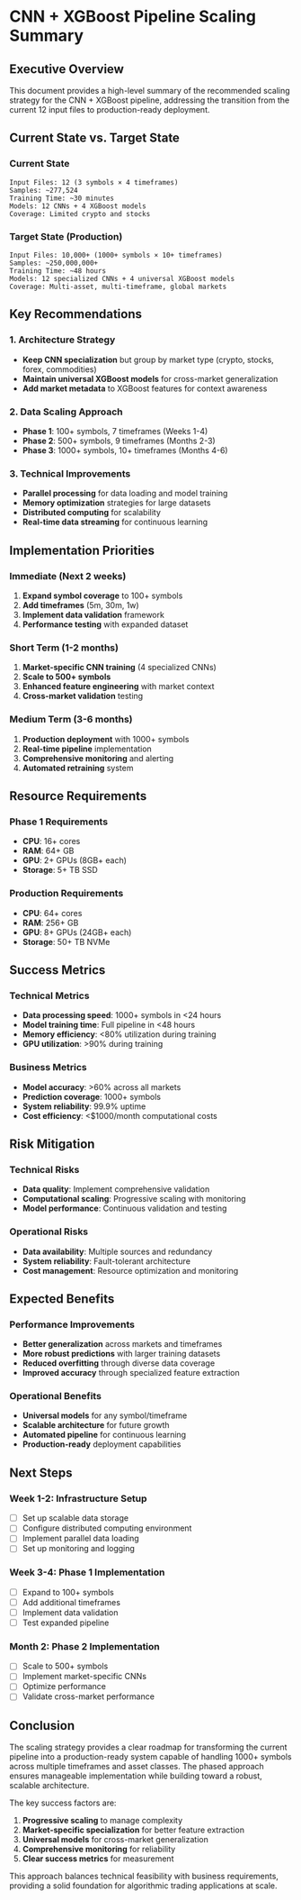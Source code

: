 # CNN + XGBoost Pipeline Scaling Summary

## Executive Overview

This document provides a high-level summary of the recommended scaling strategy for the CNN + XGBoost pipeline, addressing the transition from the current 12 input files to production-ready deployment.

## Current State vs. Target State

### Current State
```
Input Files: 12 (3 symbols × 4 timeframes)
Samples: ~277,524
Training Time: ~30 minutes
Models: 12 CNNs + 4 XGBoost models
Coverage: Limited crypto and stocks
```

### Target State (Production)
```
Input Files: 10,000+ (1000+ symbols × 10+ timeframes)
Samples: ~250,000,000+
Training Time: ~48 hours
Models: 12 specialized CNNs + 4 universal XGBoost models
Coverage: Multi-asset, multi-timeframe, global markets
```

## Key Recommendations

### 1. Architecture Strategy
- **Keep CNN specialization** but group by market type (crypto, stocks, forex, commodities)
- **Maintain universal XGBoost models** for cross-market generalization
- **Add market metadata** to XGBoost features for context awareness

### 2. Data Scaling Approach
- **Phase 1**: 100+ symbols, 7 timeframes (Weeks 1-4)
- **Phase 2**: 500+ symbols, 9 timeframes (Months 2-3)
- **Phase 3**: 1000+ symbols, 10+ timeframes (Months 4-6)

### 3. Technical Improvements
- **Parallel processing** for data loading and model training
- **Memory optimization** strategies for large datasets
- **Distributed computing** for scalability
- **Real-time data streaming** for continuous learning

## Implementation Priorities

### Immediate (Next 2 weeks)
1. **Expand symbol coverage** to 100+ symbols
2. **Add timeframes** (5m, 30m, 1w)
3. **Implement data validation** framework
4. **Performance testing** with expanded dataset

### Short Term (1-2 months)
1. **Market-specific CNN training** (4 specialized CNNs)
2. **Scale to 500+ symbols**
3. **Enhanced feature engineering** with market context
4. **Cross-market validation** testing

### Medium Term (3-6 months)
1. **Production deployment** with 1000+ symbols
2. **Real-time pipeline** implementation
3. **Comprehensive monitoring** and alerting
4. **Automated retraining** system

## Resource Requirements

### Phase 1 Requirements
- **CPU**: 16+ cores
- **RAM**: 64+ GB
- **GPU**: 2+ GPUs (8GB+ each)
- **Storage**: 5+ TB SSD

### Production Requirements
- **CPU**: 64+ cores
- **RAM**: 256+ GB
- **GPU**: 8+ GPUs (24GB+ each)
- **Storage**: 50+ TB NVMe

## Success Metrics

### Technical Metrics
- **Data processing speed**: 1000+ symbols in <24 hours
- **Model training time**: Full pipeline in <48 hours
- **Memory efficiency**: <80% utilization during training
- **GPU utilization**: >90% during training

### Business Metrics
- **Model accuracy**: >60% across all markets
- **Prediction coverage**: 1000+ symbols
- **System reliability**: 99.9% uptime
- **Cost efficiency**: <$1000/month computational costs

## Risk Mitigation

### Technical Risks
- **Data quality**: Implement comprehensive validation
- **Computational scaling**: Progressive scaling with monitoring
- **Model performance**: Continuous validation and testing

### Operational Risks
- **Data availability**: Multiple sources and redundancy
- **System reliability**: Fault-tolerant architecture
- **Cost management**: Resource optimization and monitoring

## Expected Benefits

### Performance Improvements
- **Better generalization** across markets and timeframes
- **More robust predictions** with larger training datasets
- **Reduced overfitting** through diverse data coverage
- **Improved accuracy** through specialized feature extraction

### Operational Benefits
- **Universal models** for any symbol/timeframe
- **Scalable architecture** for future growth
- **Automated pipeline** for continuous learning
- **Production-ready** deployment capabilities

## Next Steps

### Week 1-2: Infrastructure Setup
- [ ] Set up scalable data storage
- [ ] Configure distributed computing environment
- [ ] Implement parallel data loading
- [ ] Set up monitoring and logging

### Week 3-4: Phase 1 Implementation
- [ ] Expand to 100+ symbols
- [ ] Add additional timeframes
- [ ] Implement data validation
- [ ] Test expanded pipeline

### Month 2: Phase 2 Implementation
- [ ] Scale to 500+ symbols
- [ ] Implement market-specific CNNs
- [ ] Optimize performance
- [ ] Validate cross-market performance

## Conclusion

The scaling strategy provides a clear roadmap for transforming the current pipeline into a production-ready system capable of handling 1000+ symbols across multiple timeframes and asset classes. The phased approach ensures manageable implementation while building toward a robust, scalable architecture.

The key success factors are:
1. **Progressive scaling** to manage complexity
2. **Market-specific specialization** for better feature extraction
3. **Universal models** for cross-market generalization
4. **Comprehensive monitoring** for reliability
5. **Clear success metrics** for measurement

This approach balances technical feasibility with business requirements, providing a solid foundation for algorithmic trading applications at scale.
